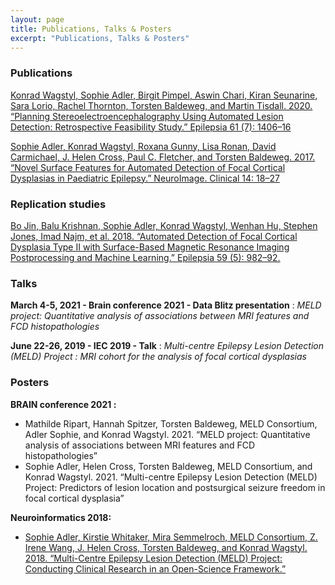 ```yaml
---
layout: page
title: Publications, Talks & Posters
excerpt: "Publications, Talks & Posters"
---
```



### Publications
[Konrad Wagstyl, Sophie Adler, Birgit Pimpel, Aswin Chari, Kiran Seunarine, Sara Lorio, Rachel Thornton, Torsten Baldeweg, and Martin Tisdall. 2020. “Planning Stereoelectroencephalography Using Automated Lesion Detection: Retrospective Feasibility Study.” Epilepsia 61 (7): 1406–16](https://pubmed.ncbi.nlm.nih.gov/32533794/)

[Sophie Adler, Konrad Wagstyl, Roxana Gunny, Lisa Ronan, David Carmichael, J. Helen Cross, Paul C. Fletcher, and Torsten Baldeweg. 2017. “Novel Surface Features for Automated Detection of Focal Cortical Dysplasias in Paediatric Epilepsy.” NeuroImage. Clinical 14: 18–27](https://www.sciencedirect.com/science/article/pii/S2213158216302674?via%3Dihub)


### Replication studies
[Bo Jin, Balu Krishnan, Sophie Adler, Konrad Wagstyl, Wenhan Hu, Stephen Jones, Imad Najm, et al. 2018. “Automated Detection of Focal Cortical Dysplasia Type II with Surface-Based Magnetic Resonance Imaging Postprocessing and Machine Learning.” Epilepsia 59 (5): 982–92.](https://pubmed.ncbi.nlm.nih.gov/29637549/)

### Talks

**March 4-5, 2021 - Brain conference 2021 - Data Blitz presentation** : *MELD  project:  Quantitative  analysis  of  associations  between  MRI features and FCD histopathologies*

**June 22-26, 2019 - IEC 2019 - Talk** : *Multi-centre Epilepsy Lesion Detection (MELD) Project : MRI cohort for the analysis of focal cortical dysplasias*

### Posters

**BRAIN conference 2021 :** 
* Mathilde Ripart, Hannah Spitzer, Torsten Baldeweg, MELD Consortium, Adler Sophie, and Konrad Wagstyl. 2021. “MELD project: Quantitative analysis of associations between MRI features and FCD histopathologies”
* Sophie Adler, Helen Cross, Torsten Baldeweg, MELD Consortium, and Konrad Wagstyl. 2021. “Multi-centre Epilepsy Lesion Detection (MELD) Project: Predictors of lesion location and postsurgical seizure freedom in focal cortical dysplasia”

**Neuroinformatics 2018:**
* [Sophie Adler, Kirstie Whitaker, Mira Semmelroch, MELD Consortium, Z. Irene Wang, J. Helen Cross, Torsten Baldeweg, and Konrad Wagstyl. 2018. “Multi-Centre Epilepsy Lesion Detection (MELD) Project: Conducting Clinical Research in an Open-Science Framework.”](https://f1000research.com/posters/7-1243)
